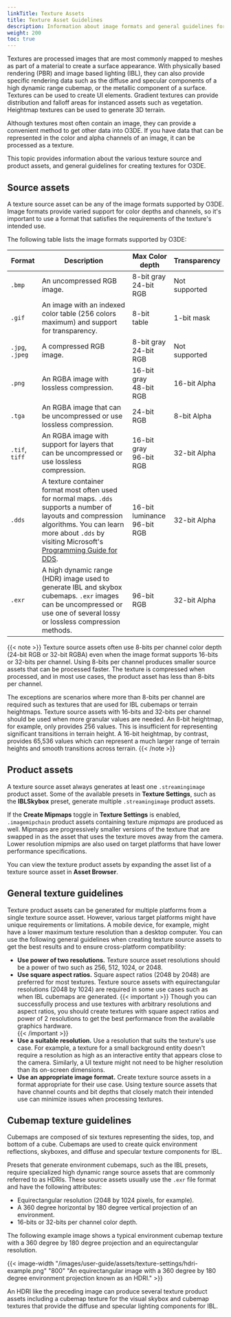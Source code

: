 ```yaml
---
linkTitle: Texture Assets
title: Texture Asset Guidelines
description: Information about image formats and general guidelines for processing textures with Texture settings in Open 3D Engine (O3DE).
weight: 200
toc: true
---
```


Textures are processed images that are most commonly mapped to meshes as part of a material to create a surface appearance. With physically based rendering (PBR) and image based lighting (IBL), they can also provide specific rendering data such as the diffuse and specular components of a high dynamic range cubemap, or the metallic component of a surface. Textures can be used to create UI elements. Gradient textures can provide distribution and falloff areas for instanced assets such as vegetation. Heightmap textures can be used to generate 3D terrain.

Although textures most often contain an image, they can provide a convenient method to get other data into O3DE. If you have data that can be represented in the color and alpha channels of an image, it can be processed as a texture.

This topic provides information about the various texture source and product assets, and general guidelines for creating textures for O3DE.

## Source assets

A texture source asset can be any of the image formats supported by O3DE. Image formats provide varied support for color depths and channels, so it's important to use a format that satisfies the requirements of the texture's intended use.

The following table lists the image formats supported by O3DE:

| **Format** | **Description** | **Max Color depth** | **Transparency** |
| - | - | - | - |
| `.bmp` | An uncompressed RGB image. | 8-bit gray<br>24-bit RGB | Not supported |
| `.gif` | An image with an indexed color table (256 colors maximum) and support for transparency.  | 8-bit table | 1-bit mask |
| `.jpg`, `.jpeg` | A compressed RGB image. | 8-bit gray<br>24-bit RGB | Not supported |
| `.png` | An RGBA image with lossless compression. | 16-bit gray<br>48-bit RGB | 16-bit Alpha |
| `.tga` | An RGBA image that can be uncompressed or use lossless compression. | 24-bit RGB | 8-bit Alpha |
| `.tif`, `tiff` | An RGBA image with support for layers that can be uncompressed or use lossless compression. | 16-bit gray<br>96-bit RGB | 32-bit Alpha |
| `.dds` | A texture container format most often used for normal maps. `.dds` supports a number of layouts and compression algorithms. You can learn more about `.dds` by visiting Microsoft's [Programming Guide for DDS](https://docs.microsoft.com/en-us/windows/win32/direct3ddds/dx-graphics-dds-pguide). | 16-bit luminance<br>96-bit RGB | 32-bit Alpha |
| `.exr` | A high dynamic range (HDR) image used to generate IBL and skybox cubemaps. `.exr` images can be uncompressed or use one of several lossy or lossless compression methods. | 96-bit RGB | 32-bit Alpha |

{{< note >}}
Texture source assets often use 8-bits per channel color depth (24-bit RGB or 32-bit RGBA) even when the image format supports 16-bits or 32-bits per channel. Using 8-bits per channel produces smaller source assets that can be processed faster. The texture is compressed when processed, and in most use cases, the product asset has less than 8-bits per channel.

The exceptions are scenarios where more than 8-bits per channel are required such as textures that are used for IBL cubemaps or terrain heightmaps. Texture source assets with 16-bits and 32-bits per channel should be used when more granular values are needed. An 8-bit heightmap, for example, only provides 256 values. This is insufficient for representing significant transitions in terrain height. A 16-bit heightmap, by contrast, provides 65,536 values which can represent a much larger range of terrain heights and smooth transitions across terrain. 
{{< /note >}}

## Product assets

A texture source asset always generates at least one `.streamingimage` product asset. Some of the available presets in **Texture Settings**, such as the **IBLSkybox** preset, generate multiple `.streamingimage` product assets.

If the **Create Mipmaps** toggle in **Texture Settings** is enabled, `.imagemipchain` product assets containing texture *mipmaps* are produced as well. Mipmaps are progressively smaller versions of the texture that are swapped in as the asset that uses the texture moves away from the camera. Lower resolution mipmips are also used on target platforms that have lower performance specifications.

You can view the texture product assets by expanding the asset list of a texture source asset in **Asset Browser**.

## General texture guidelines

Texture product assets can be generated for multiple platforms from a single texture source asset. However, various target platforms might have unique requirements or limitations. A mobile device, for example, might have a lower maximum texture resolution than a desktop computer. You can use the following general guidelines when creating texture source assets to get the best results and to ensure cross-platform compatibility:

* **Use power of two resolutions.** Texture source asset resolutions should be a power of two such as 256, 512, 1024, or 2048.
* **Use square aspect ratios.** Square aspect ratios (2048 by 2048) are preferred for most textures. Texture source assets with equirectangular resolutions (2048 by 1024) are required in some use cases such as when IBL cubemaps are generated.
    {{< important >}}
Though you can successfully process and use textures with arbitrary resolutions and aspect ratios, you should create textures with square aspect ratios and power of 2 resolutions to get the best performance from the available graphics hardware.   
    {{< /important >}}
* **Use a suitable resolution.** Use a resolution that suits the texture's use case. For example, a texture for a small background entity doesn't require a resolution as high as an interactive entity that appears close to the camera. Similarly, a UI texture might not need to be higher resolution than its on-screen dimensions.
* **Use an appropriate image format.** Create texture source assets in a format appropriate for their use case. Using texture source assets that have channel counts and bit depths that closely match their intended use can minimize issues when processing textures.

## Cubemap texture guidelines

Cubemaps are composed of six textures representing the sides, top, and bottom of a cube. Cubemaps are used to create quick environment reflections, skyboxes, and diffuse and specular texture components for IBL.

Presets that generate environment cubemaps, such as the IBL presets, require specialized high dynamic range source assets that are commonly referred to as HDRIs. These source assets usually use the `.exr` file format and have the following attributes:

* Equirectangular resolution (2048 by 1024 pixels, for example).
* A 360 degree horizontal by 180 degree vertical projection of an environment.
* 16-bits or 32-bits per channel color depth. 

The following example image shows a typical environment cubemap texture with a 360 degree by 180 degree projection and an equirectangular resolution.

{{< image-width "/images/user-guide/assets/texture-settings/hdri-example.png" "800" "An equirectangular image with a 360 degree by 180 degree environment projection known as an HDRI." >}}

An HDRI like the preceding image can produce several texture product assets including a cubemap texture for the visual skybox and cubemap textures that provide the diffuse and specular lighting components for IBL.